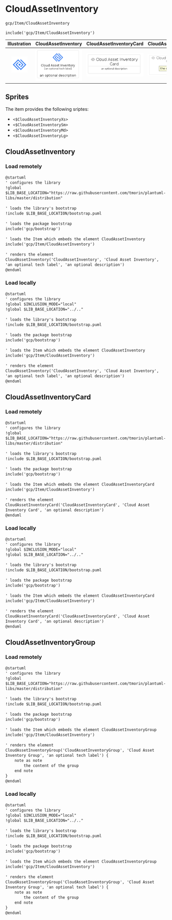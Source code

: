 # CloudAssetInventory


```text
gcp/Item/CloudAssetInventory
```

```text
include('gcp/Item/CloudAssetInventory')
```



| Illustration | CloudAssetInventory | CloudAssetInventoryCard | CloudAssetInventoryGroup |
| :---: | :---: | :---: | :---: |
| ![illustration for Illustration](../../gcp/Item/CloudAssetInventory.png) | ![illustration for CloudAssetInventory](../../gcp/Item/CloudAssetInventory.Local.png) | ![illustration for CloudAssetInventoryCard](../../gcp/Item/CloudAssetInventoryCard.Local.png) | ![illustration for CloudAssetInventoryGroup](../../gcp/Item/CloudAssetInventoryGroup.Local.png) |



## Sprites
The item provides the following sriptes:

- `<$CloudAssetInventoryXs>`
- `<$CloudAssetInventorySm>`
- `<$CloudAssetInventoryMd>`
- `<$CloudAssetInventoryLg>`





## CloudAssetInventory

### Load remotely
```plantuml
@startuml
' configures the library
!global $LIB_BASE_LOCATION="https://raw.githubusercontent.com/tmorin/plantuml-libs/master/distribution"

' loads the library's bootstrap
!include $LIB_BASE_LOCATION/bootstrap.puml

' loads the package bootstrap
include('gcp/bootstrap')

' loads the Item which embeds the element CloudAssetInventory
include('gcp/Item/CloudAssetInventory')

' renders the element
CloudAssetInventory('CloudAssetInventory', 'Cloud Asset Inventory', 'an optional tech label', 'an optional description')
@enduml
```

### Load locally
```plantuml
@startuml
' configures the library
!global $INCLUSION_MODE="local"
!global $LIB_BASE_LOCATION="../.."

' loads the library's bootstrap
!include $LIB_BASE_LOCATION/bootstrap.puml

' loads the package bootstrap
include('gcp/bootstrap')

' loads the Item which embeds the element CloudAssetInventory
include('gcp/Item/CloudAssetInventory')

' renders the element
CloudAssetInventory('CloudAssetInventory', 'Cloud Asset Inventory', 'an optional tech label', 'an optional description')
@enduml
```

## CloudAssetInventoryCard

### Load remotely
```plantuml
@startuml
' configures the library
!global $LIB_BASE_LOCATION="https://raw.githubusercontent.com/tmorin/plantuml-libs/master/distribution"

' loads the library's bootstrap
!include $LIB_BASE_LOCATION/bootstrap.puml

' loads the package bootstrap
include('gcp/bootstrap')

' loads the Item which embeds the element CloudAssetInventoryCard
include('gcp/Item/CloudAssetInventory')

' renders the element
CloudAssetInventoryCard('CloudAssetInventoryCard', 'Cloud Asset Inventory Card', 'an optional description')
@enduml
```

### Load locally
```plantuml
@startuml
' configures the library
!global $INCLUSION_MODE="local"
!global $LIB_BASE_LOCATION="../.."

' loads the library's bootstrap
!include $LIB_BASE_LOCATION/bootstrap.puml

' loads the package bootstrap
include('gcp/bootstrap')

' loads the Item which embeds the element CloudAssetInventoryCard
include('gcp/Item/CloudAssetInventory')

' renders the element
CloudAssetInventoryCard('CloudAssetInventoryCard', 'Cloud Asset Inventory Card', 'an optional description')
@enduml
```

## CloudAssetInventoryGroup

### Load remotely
```plantuml
@startuml
' configures the library
!global $LIB_BASE_LOCATION="https://raw.githubusercontent.com/tmorin/plantuml-libs/master/distribution"

' loads the library's bootstrap
!include $LIB_BASE_LOCATION/bootstrap.puml

' loads the package bootstrap
include('gcp/bootstrap')

' loads the Item which embeds the element CloudAssetInventoryGroup
include('gcp/Item/CloudAssetInventory')

' renders the element
CloudAssetInventoryGroup('CloudAssetInventoryGroup', 'Cloud Asset Inventory Group', 'an optional tech label') {
    note as note
        the content of the group
    end note
}
@enduml
```

### Load locally
```plantuml
@startuml
' configures the library
!global $INCLUSION_MODE="local"
!global $LIB_BASE_LOCATION="../.."

' loads the library's bootstrap
!include $LIB_BASE_LOCATION/bootstrap.puml

' loads the package bootstrap
include('gcp/bootstrap')

' loads the Item which embeds the element CloudAssetInventoryGroup
include('gcp/Item/CloudAssetInventory')

' renders the element
CloudAssetInventoryGroup('CloudAssetInventoryGroup', 'Cloud Asset Inventory Group', 'an optional tech label') {
    note as note
        the content of the group
    end note
}
@enduml
```

